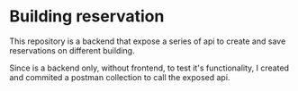 # Building reservation

This repository is a backend that expose a series of api to create and save reservations on different building.

Since is a backend only, without frontend, to test it's functionality, I created and commited a postman collection to call the exposed api.
